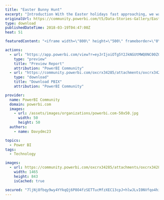 ```yaml
---
title: "Easter Bunny Hunt"
excerpt: "Introduction With the Easter holidays fast approaching, we wanted to do something fun to incentivise our sales staff. We have hidden Easter eggs on"
originalUrl: https://community.powerbi.com/t5/Data-Stories-Gallery/Easter-Bunny-Hunt/m-p/378883
type: download
publishedDateTime: 2018-03-19T04:47:00Z
heat: 51

featuredContent: "<iframe width=\"800\" height=\"500\" frameborder=\"0\" src=\"https://app.powerbi.com/view?r=eyJrIjoiOTg5Y2JkNGUtMWQ0NC00ZGRkLWE0NmMtODZmNjNkMGU2ZWFiIiwidCI6IjA5NzNiODUxLTQ1MDItNDVjZi04NWQ3LTg0ODdmZWU2OTI5OSIsImMiOjF9\"></iframe>"

actions:
  - url: "https://app.powerbi.com/view?r=eyJrIjoiOTg5Y2JkNGUtMWQ0NC00ZGRkLWE0NmMtODZmNjNkMGU2ZWFiIiwidCI6IjA5NzNiODUxLTQ1MDItNDVjZi04NWQ3LTg0ODdmZWU2OTI5OSIsImMiOjF9"
    type: "preview"
    title: "Preview Report"
    attribution: "PowerBI Community"
  - url: "https://community.powerbi.com/oxcrx34285/attachments/oxcrx34285/DataStoriesGallery/1708/2/Easter%20Bunny%20Egg%20Hunt.pbix"
    type: "download"
    title: "Download PBIX"
    attribution: "PowerBI Community"

provider:
  name: PowerBI Community
  domain: powerbi.com
  images:
    - url: /assets/images/organizations/powerbi.com-50x50.jpg
      width: 50
      height: 50
  authors:
    - name: Davydmc23

topics:
  - Power BI
tags:
  - Technology

images:
  - url: https://community.powerbi.com/oxcrx34285/attachments/oxcrx34285/DataStoriesGallery/1708/1/EasterBunnyHunt_screenshot.jpg
    width: 1465
    height: 843
    isCached: true

secured: "7ljNj8fbqy9wy4YYkqQj6P8O4fzSETTucMfzXEC13cpJ+hlwJLvI0NVfqo4hi8vsHmEzoj0b4vtfUnQKhk1OlrXsAlwY3TjfCWfmW8j39/rlM6YN4vSqsZF7Gg40+BCLwxgfwvw985Rv/v3lHDbiNXQ/fv0nwAJ3GKYdMoHtpJelhenbeFo2aXn4VrK7WwdHl3DDHA1S7M+CQ3pQ6GaO3nV+lDO8KgCQtJdx7q3gj+ve++rE4TsUbOOTYgVyYc6y83cH+1KyHeWtZdPhQ7T1PgzH/81ft46RoEWwcM8yFplHKfBqcle3JMmoD7UCAiT8fAmaTL0O82gakBqxriy5bf7NGnW8nvMony1g35h0SwK1uCWkAvv7+cYLrUg1lvuMGhCrAls0lYWgWtl9FGD/mQ==;VpedYL16tITOu9aOykUtUg=="
---
```


